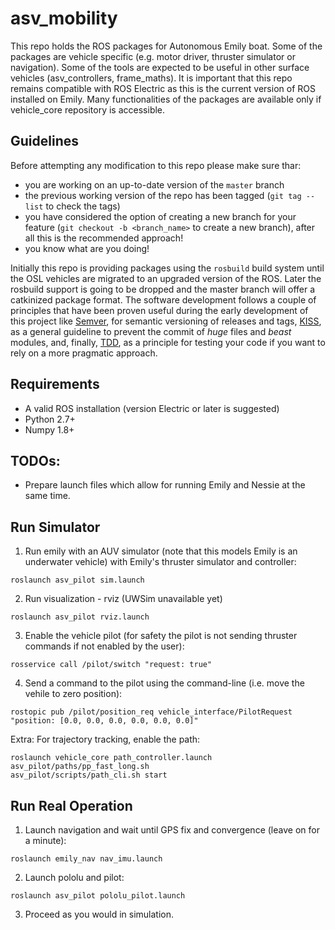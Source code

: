 asv_mobility
============

This repo holds the ROS packages for Autonomous Emily boat. Some of the packages are vehicle specific (e.g. motor driver, thruster simulator or navigation).
Some of the tools are expected to be useful in other surface vehicles (asv_controllers, frame_maths).
It is important that this repo remains compatible with ROS Electric as this is the current version of ROS installed on Emily.
Many functionalities of the packages are available only if vehicle_core repository is accessible.

Guidelines
----------

Before attempting any modification to this repo please make sure thar:
  - you are working on an up-to-date version of the `master` branch
  - the previous working version of the repo has been tagged (`git tag --list` to check the tags)
  - you have considered the option of creating a new branch for your feature (`git checkout -b <branch_name>` to create a new branch), after all this is the recommended approach!
  - you know what are you doing!
  
Initially this repo is providing packages using the `rosbuild` build system until the OSL vehicles are migrated to an
 upgraded version of the ROS. Later the rosbuild support is going to be dropped and the master branch will offer a
 catkinized package format. The software development follows a couple of principles that have been proven useful
 during the early development of this project like [Semver][semver], for semantic versioning of releases and tags,
 [KISS][kiss], as a general guideline to prevent the commit of _huge_ files and _beast_ modules, and, finally,
 [TDD][tdd], as a principle for testing your code if you want to rely on a more pragmatic approach.

Requirements
------------
  - A valid ROS installation (version Electric or later is suggested)
  - Python 2.7+
  - Numpy 1.8+

TODOs:
-------------
  - Prepare launch files which allow for running Emily and Nessie at the same time.

Run Simulator
-------------

1) Run emily with an AUV simulator (note that this models Emily is an underwater vehicle) with Emily's thruster simulator and controller:
  ```
  roslaunch asv_pilot sim.launch
  ```

2) Run visualization - rviz (UWSim unavailable yet)
  ```
  roslaunch asv_pilot rviz.launch
  ```
  
3) Enable the vehicle pilot (for safety the pilot is not sending thruster commands if not enabled by the user):
  ```
  rosservice call /pilot/switch "request: true"
  ```
  
4) Send a command to the pilot using the command-line (i.e. move the vehile to zero position):
  ```
  rostopic pub /pilot/position_req vehicle_interface/PilotRequest "position: [0.0, 0.0, 0.0, 0.0, 0.0, 0.0]"
  ```

Extra: For trajectory tracking, enable the path:
  ```
  roslaunch vehicle_core path_controller.launch
  asv_pilot/paths/pp_fast_long.sh
  asv_pilot/scripts/path_cli.sh start
  ```

Run Real Operation
---
1) Launch navigation and wait until GPS fix and convergence (leave on for a minute):
  ```
  roslaunch emily_nav nav_imu.launch
  ```

2) Launch pololu and pilot:
  ```
  roslaunch asv_pilot pololu_pilot.launch
  ```

3) Proceed as you would in simulation.

[semver]: http://semver.org/
[kiss]: http://en.wikipedia.org/wiki/KISS_principle
[tdd]: http://en.wikipedia.org/wiki/Test-driven_development
[solid]: http://en.wikipedia.org/wiki/SOLID_(object-oriented_design)
